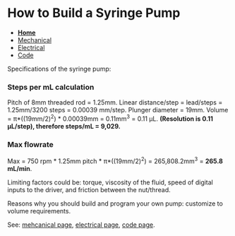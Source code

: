 # How to Build a Syringe Pump

- **[Home](/Syringe-Pump-Assignment/index)**
- [Mechanical](/Syringe-Pump-Assignment/mechanical)
- [Electrical](/Syringe-Pump-Assignment/electrical)
- [Code](/Syringe-Pump-Assignment/code)

Specifications of the syringe pump:

### Steps per mL calculation 
Pitch of 8mm threaded rod = 1.25mm.
Linear distance/step = lead/steps = 1.25mm/3200 steps = 0.00039 mm/step.
Plunger diameter = 19mm. Volume = π*((19mm/2)<sup>2</sup>) * 0.00039mm = 0.11mm<sup>3</sup> = 0.11 μL.
**(Resolution is 0.11 μL/step), therefore steps/mL = 9,029.**

### Max flowrate
Max = 750 rpm * 1.25mm pitch * π*((19mm/2)<sup>2</sup>) = 265,808.2mm<sup>3</sup> = **265.8 mL/min**. 

Limiting factors could be: torque, viscosity of the fluid, speed of digital inputs to the driver, and friction between the nut/thread. 


Reasons why you should build and program your own pump: customize to volume requirements. 

See: [mehcanical page](/Syringe-Pump-Assignment/mechanical), [electrical page](/Syringe-Pump-Assignment/electrical), [code page](/Syringe-Pump-Assignment/code).


